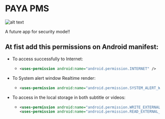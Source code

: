 # PAYA PMS


![alt text](https://github.com/Asncodes-80/flutter_parcking/blob/master/Banner1.png?raw=true)

A future app for security mode!!

## At fist add this permissions on Android manifest:

- To access successfully to Internet:

  - ``````xml
    <uses-permission android:name="android.permission.INTERNET" />
    ``````

- To System alert window Realtime render:

  - `````xml
    <uses-permission android:name="android.permission.SYSTEM_ALERT_WINDOW"/>
    `````

- To access in the local storage in both subtitle or videos:

  - ```xml
    <uses-permission android:name="android.permission.WRITE_EXTERNAL_STORAGE"/>
    <uses-permission android:name="android.permission.READ_EXTERNAL_STORAGE"/>
    ```

